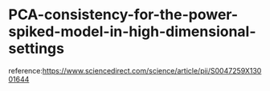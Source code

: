 # PCA-consistency-for-the-power-spiked-model-in-high-dimensional-settings

reference:https://www.sciencedirect.com/science/article/pii/S0047259X13001644
